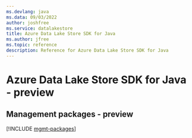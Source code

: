 ```yaml
---
ms.devlang: java
ms.data: 09/03/2022
author: joshfree
ms.service: datalakestore
title: Azure Data Lake Store SDK for Java
ms.author: jfree
ms.topic: reference
description: Reference for Azure Data Lake Store SDK for Java
---
```

# Azure Data Lake Store SDK for Java - preview

## Management packages - preview
[!INCLUDE [mgmt-packages](data-lake-store-mgmt-index.md)]